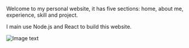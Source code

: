 Welcome to my personal website, it has five sections: home, about me, experience, skill and project.

I main use Node.js and React to build this website.

![Image text](./assets/show.PNG)
